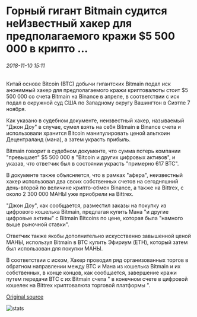 # Горный гигант Bitmain судится неИзвестный хакер для предполагаемого кражи $5 500 000 в крипто ...

###### 2018-11-10 15:11

Китай основе Bitcoin (BTC) добычи гигантских Bitmain подал иск анонимный хакер для предполагаемого кражи криптовалюты стоит $5 500 000 со счета Bitmain на Binance в апреле, в соответствии с иск подал в окружной суд США по Западному округу Вашингтон в Сиэтле 7 ноября.

Как указано в судебном документе, неизвестный хакер, называемый "Джон Доу" в случае, сумел взять на себя Bitmain в Binance счета и использовали хранится Bitcoin манипулировать ценой альткоин Децентраланд (мана), а затем украсть прибыль.

Bitmain говорит в судебном документе, что сумма потерь компании "превышает" $5 500 000 в "Bitcoin и других цифровых активов", и указав, что ответчик был в состоянии украсть "примерно 617 BTC".

В документе также объясняется, что в рамках "афера", неизвестный хакер использовал два своих собственных счетов на сегодняшний день-второй по величине крипто-обмен Binance, а также на Bittrex, с около 2 300 000 МАНЫ уже приобрели на Bittrex.

"Джон Доу", как сообщается, разместил заказы на покупку из цифрового кошелька Bitmain, предлагая купить Мана "и другие цифровые активы" с Bitmain Bitcoins по цене, которая была "намного выше рыночной ставки".

Ответчик также якобы дополнительно искусственно завышенной ценой МАНЫ, используя Bitmain в BTC купить Эфириум (ETH), который затем был использован для покупки МАНЫ.

В соответствии с иском, Хакер проводил ряд организованных торгов в обратном направлении между BTC и Мана из кошелька Bitmain и их собственных, в конце концов, как сообщается, завершение кражи путем передачи BTC с их Bitmain счета " в конечном счете в цифровой кошелек на Bittrex криптовалюта торговой платформы ".

[Original source](https://cointelegraph.com/news/mining-giant-bitmain-sues-unknown-hacker-for-alleged-theft-of-55-million-in-crypto)

![stats](https://c.statcounter.com/11760860/0/a89fa40b/1/ "stats")